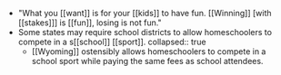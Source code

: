 - "What you [[want]] is for your [[kids]] to have fun. [[Winning]] [with [[stakes]]] is [[fun]], losing is not fun."
- Some states may require school districts to allow homeschoolers to compete in a s[[school]] [[sport]].
  collapsed:: true
	- [[Wyoming]] ostensibly allows homeschoolers to compete in a school sport while paying the same fees as school attendees.